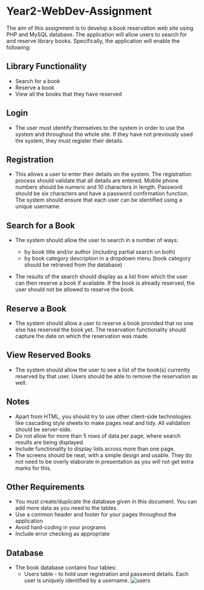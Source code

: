 # Year2-WebDev-Assignment
The aim of this assignment is to develop a book reservation web site using PHP and MySQL database. The application will allow users to search for and reserve library books. Specifically, the application will enable the following:

## Library Functionality

* Search for a book
* Reserve a book
* View all the books that they have reserved

## Login

* The user must identify themselves to the system in order to use the system and throughout the whole site. If they have not previously used the system, they must register their details.

## Registration

* This allows a user to enter their details on the system. The registration process should validate that all details are entered. Mobile phone numbers should be numeric and 10 characters in length. Password should be six characters and have a password confirmation function. The system should ensure that each user can be identified using a unique username.

## Search for a Book

* The system should allow the user to search in a number of ways:
  - by book title and/or author (including partial search on both)
  - by book category description in a dropdown menu (book category should be retrieved from the database)

* The results of the search should display as a list from which the user can then reserve a book if available. If the book is already reserved, the user should not be allowed to reserve the book.

## Reserve a Book

* The system should allow a user to reserve a book provided that no one else has reserved the book yet. The reservation functionality should capture the date on which the reservation was made.

## View Reserved Books

* The system should allow the user to see a list of the book(s) currently reserved by that user. Users should be able to remove the reservation as well.

## Notes

* Apart from HTML, you should try to use other client-side technologies like cascading style sheets to make pages neat and tidy. All validation should be server-side.
* Do not allow for more than 5 rows of data per page, where search results are being displayed.
* Include functionality to display lists across more than one page.
* The screens should be neat, with a simple design and usable. They do not need to be overly elaborate in presentation as you will not get extra marks for this.

## Other Requirements

* You must create/duplicate the database given in this document. You can add more data as you need to the tables.
* Use a common header and footer for your pages throughout the application
* Avoid hard-coding in your programs
* Include error checking as appropriate

## Database

* The book database contains four tables:
  - Users table - to hold user registration and password details. Each user is uniquely identified by a username.
![users](https://github.com/Loredana10/Year2-WebDev-Assignment/assets/124152490/55869708-4e83-42ec-98d1-57a7108daf4f)


